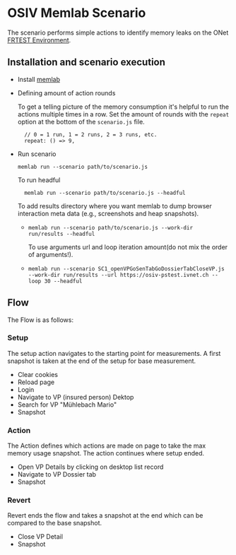 # OSIV Memlab Scenario

The scenario performs simple actions to identify memory leaks on the ONet [FRTEST Environment](https://osiv-frtest.ivnet.ch/).

## Installation and scenario execution

- Install [memlab](https://facebook.github.io/memlab/docs/installation)

- Defining amount of action rounds

    To get a telling picture of the memory consumption it's helpful to run the actions multiple  times in a row. Set the amount of rounds with the `repeat` option at the bottom of the `scenario.js` file.

        // 0 = 1 run, 1 = 2 runs, 2 = 3 runs, etc.
        repeat: () => 9,
- Run scenario

      memlab run --scenario path/to/scenario.js    
    
    To run headful

        memlab run --scenario path/to/scenario.js --headful 
    
    To add results directory where you want memlab to dump browser interaction meta data (e.g., screenshots and heap snapshots). 
  -     memlab run --scenario path/to/scenario.js --work-dir run/results --headful

    To use arguments url and loop iteration amount(do not mix the order of arguments!).
  -     memlab run --scenario SC1_openVPGoSenTabGoDossierTabCloseVP.js --work-dir run/results --url https://osiv-pstest.ivnet.ch --loop 30 --headful

## Flow
The Flow is as follows:

### Setup

The setup action navigates to the starting point for measurements. A first snapshot is taken at the end of the setup for base measurement.

- Clear cookies
- Reload page
- Login
- Navigate to VP (insured person) Dektop
- Search for VP "Mühlebach Mario"
- Snapshot

### Action

The Action defines which actions are made on page to take the max memory usage snapshot. The action continues where setup ended.

- Open VP Details by clicking on desktop list record
- Navigate to VP Dossier tab
- Snapshot

### Revert

Revert ends the flow and takes a snapshot at the end which can be compared to the base snapshot.

- Close VP Detail
- Snapshot
